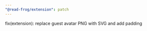 ```yaml
---
"@read-frog/extension": patch
---
```


fix(extension): replace guest avatar PNG with SVG and add padding